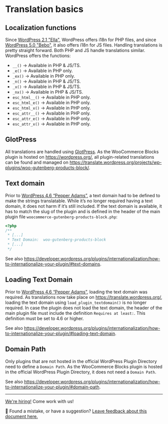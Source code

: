 # Translation basics

## Localization functions

Since [WordPress 2.1 "Ella"](https://wordpress.org/support/wordpress-version/version-2-1/), WordPress offers i18n for PHP files, and since [WordPress 5.0 "Bebo"](https://wordpress.org/support/wordpress-version/version-5-0/), it also offers i18n for JS files. Handling translations is pretty straight forward. Both PHP and JS handle translations similar. WordPress offers the functions:

-   `__()` → Available in PHP & JS/TS.
-   `_e()` → Available in PHP only.
-   `_ex()` → Available in PHP only.
-   `_n()` → Available in PHP & JS/TS.
-   `_x()` → Available in PHP & JS/TS.
-   `_nx()` → Available in PHP & JS/TS.
-   `esc_html__()` → Available in PHP only.
-   `esc_html_e()` → Available in PHP only.
-   `esc_html_x()` → Available in PHP only.
-   `esc_attr__()` → Available in PHP only.
-   `esc_attr_e()` → Available in PHP only.
-   `esc_attr_x()` → Available in PHP only.

## GlotPress

All translations are handled using [GlotPress](https://wordpress.org/plugins/glotpress/). As the WooCommerce Blocks plugin is hosted on https://wordpress.org/, all plugin-related translations can be found and managed on https://translate.wordpress.org/projects/wp-plugins/woo-gutenberg-products-block/.

## Text domain

Prior to [WordPress 4.6 “Pepper Adams”](https://wordpress.org/support/wordpress-version/version-4-6/), a text domain had to be defined to make the strings translatable. While it’s no longer required having a text domain, it does not harm if it’s still included. If the text domain is available, it has to match the slug of the plugin and is defined in the header of the main plugin file `woocommerce-gutenberg-products-block.php`:

```php
<?php
/**
 * [...]
 * Text Domain:  woo-gutenberg-products-block
 * [...]
 */
```

See also https://developer.wordpress.org/plugins/internationalization/how-to-internationalize-your-plugin/#text-domains.

## Loading Text Domain

Prior to [WordPress 4.6 “Pepper Adams”](https://wordpress.org/support/wordpress-version/version-4-6/), loading the text domain was required. As translations now take place on https://translate.wordpress.org/, loading the text domain using `load_plugin_textdomain()` is no longer required. In case the plugin does not load the text domain, the header of the main plugin file must include the definition `Requires at least:`. This definition must be set to 4.6 or higher.

See also https://developer.wordpress.org/plugins/internationalization/how-to-internationalize-your-plugin/#loading-text-domain.

## Domain Path

Only plugins that are not hosted in the official WordPress Plugin Directory need to define a `Domain Path`. As the WooCommerce Blocks plugin is hosted in the official WordPress Plugin Directory, it does not need a `Domain Path`.

See also https://developer.wordpress.org/plugins/internationalization/how-to-internationalize-your-plugin/#domain-path.

<!-- FEEDBACK -->

---

[We're hiring!](https://woocommerce.com/careers/) Come work with us!

🐞 Found a mistake, or have a suggestion? [Leave feedback about this document here.](https://github.com/woocommerce/woocommerce-blocks/issues/new?assignees=&labels=type%3A+documentation&template=--doc-feedback.md&title=Feedback%20on%20./docs/testing/README.md)

<!-- /FEEDBACK -->
